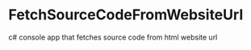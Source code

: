 FetchSourceCodeFromWebsiteUrl
=============================

c# console app that fetches source code from html website url
